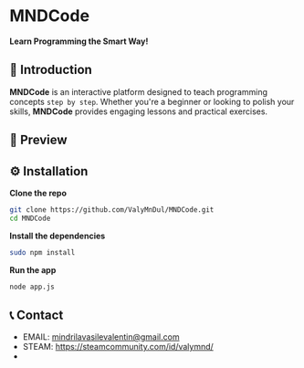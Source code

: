# MNDCode
**Learn Programming the Smart Way!**  

## 🚀 Introduction  
**MNDCode** is an interactive platform designed to teach programming concepts `step by step`. Whether you're a beginner or looking to polish your skills, **MNDCode** provides engaging lessons and practical exercises.

## 👀 Preview

## ⚙️ Installation  
**Clone the repo**  
```bash
git clone https://github.com/ValyMnDul/MNDCode.git
cd MNDCode
```
**Install the dependencies**
```bash
sudo npm install
```
**Run the app**
```bash
node app.js
```

## 📞 Contact
- EMAIL: mindrilavasilevalentin@gmail.com
- STEAM: https://steamcommunity.com/id/valymnd/
- 
